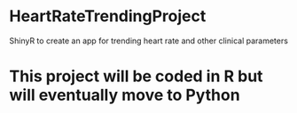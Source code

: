 # HeartRateTrendingProject
ShinyR to create an app for trending heart rate and other clinical parameters 
# This project will be coded in R but will eventually move to Python 

